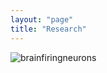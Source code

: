 ```yaml
---
layout: "page"
title: "Research"
---
```


![brainfiringneurons](/minglab/assets/Brainwaves-firing-neurons.gif)

